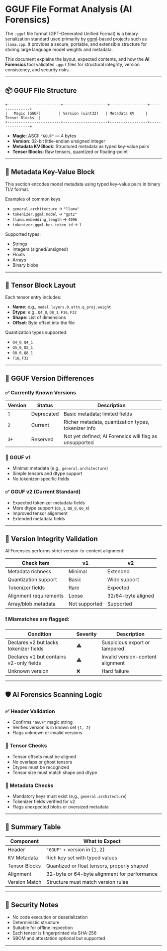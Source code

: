 # GGUF File Format Analysis (AI Forensics)

The `.gguf` file format (GPT-Generated Unified Format) is a binary serialization standard used primarily by [ggml](https://github.com/ggerganov/ggml)-based projects such as `llama.cpp`. It provides a secure, portable, and extensible structure for storing large language model weights and metadata.

This document explains the layout, expected contents, and how the **AI Forensics** tool validates `.gguf` files for structural integrity, version consistency, and security risks.

---

## 📦 GGUF File Structure

```text
+------------------------+--------------------+-----------------+----------------+
|   Magic (GGUF)        | Version (uint32)   | Metadata KV     | Tensor Blocks  |
+------------------------+--------------------+-----------------+----------------+
```

- **Magic**: ASCII `"GGUF"` — 4 bytes
- **Version**: 32-bit little-endian unsigned integer
- **Metadata KV Block**: Structured metadata as typed key-value pairs
- **Tensor Blocks**: Raw tensors, quantized or floating-point

---

## 🔑 Metadata Key-Value Block

This section encodes model metadata using typed key-value pairs in binary TLV format.

Examples of common keys:
- `general.architecture` → `"llama"`
- `tokenizer.ggml.model` → `"gpt2"`
- `llama.embedding_length` → `4096`
- `tokenizer.ggml.bos_token_id` → `1`

Supported types:
- Strings
- Integers (signed/unsigned)
- Floats
- Arrays
- Binary blobs

---

## 🧮 Tensor Block Layout

Each tensor entry includes:
- **Name**: e.g., `model.layers.0.attn.q_proj.weight`
- **Dtype**: e.g., `Q4_0`, `Q8_1`, `F16`, `F32`
- **Shape**: List of dimensions
- **Offset**: Byte offset into the file

Quantization types supported:
- `Q4_0`, `Q4_1`
- `Q5_0`, `Q5_1`
- `Q8_0`, `Q8_1`
- `F16`, `F32`

---

## 🧭 GGUF Version Differences

### ✅ Currently Known Versions

| Version | Status       | Description                                                       |
|---------|--------------|-------------------------------------------------------------------|
| `1`     | Deprecated   | Basic metadata; limited fields                                    |
| `2`     | Current      | Richer metadata, quantization types, tokenizer info               |
| `3+`    | Reserved     | Not yet defined; AI Forensics will flag as unsupported            |

### 🔄 GGUF v1

- Minimal metadata (e.g., `general.architecture`)
- Simple tensors and dtype support
- No tokenizer-specific fields

### ✅ GGUF v2 (Current Standard)

- Expected tokenizer metadata fields
- More dtype support (`Q5_1`, `Q8_0`, `Q6_K`)
- Improved tensor alignment
- Extended metadata fields

---

## 🧪 Version Integrity Validation

AI Forensics performs strict version-to-content alignment:

| Check Item                | v1                        | v2                        |
|---------------------------|----------------------------|----------------------------|
| Metadata richness         | Minimal                    | Extended                   |
| Quantization support      | Basic                      | Wide support               |
| Tokenizer fields          | Rare                       | Expected                   |
| Alignment requirements    | Loose                      | 32/64-byte aligned         |
| Array/blob metadata       | Not supported              | Supported                  |

### ❗ Mismatches are flagged:

| Condition                                            | Severity | Description                           |
|-----------------------------------------------------|----------|---------------------------------------|
| Declares v2 but lacks tokenizer fields              | ⚠️       | Suspicious export or tampered         |
| Declares v1 but contains v2-only fields             | ⚠️       | Invalid version-content alignment     |
| Unknown version                                     | ❌       | Hard failure                          |

---

## 🛡️ AI Forensics Scanning Logic

### ✅ Header Validation

- Confirms `"GGUF"` magic string
- Verifies version is in known set `{1, 2}`
- Flags unknown or invalid versions

### 📏 Tensor Checks

- Tensor offsets must be aligned
- No overlaps or ghost tensors
- Dtypes must be recognized
- Tensor size must match shape and dtype

### 🔬 Metadata Checks

- Mandatory keys must exist (e.g., `general.architecture`)
- Tokenizer fields verified for v2
- Flags unexpected blobs or oversized metadata

---

## 📝 Summary Table

| Component         | What to Expect                                          |
|------------------|----------------------------------------------------------|
| Header            | `"GGUF"` + version in {1, 2}                             |
| KV Metadata       | Rich key set with typed values                          |
| Tensor Blocks     | Quantized or float tensors, properly shaped             |
| Alignment         | 32-byte or 64-byte alignment for performance            |
| Version Match     | Structure must match version rules                      |

---

## 🧷 Security Notes

- No code execution or deserialization
- Deterministic structure
- Suitable for offline inspection
- Each tensor is fingerprinted via SHA-256
- SBOM and attestation optional but supported

---
